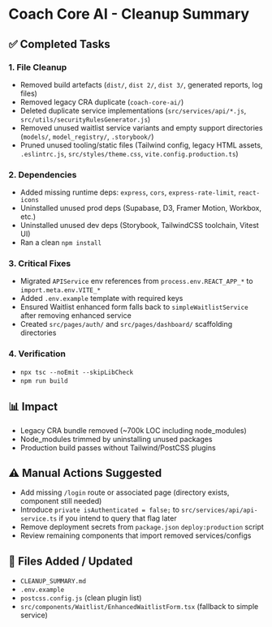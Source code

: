 # Coach Core AI - Cleanup Summary

## ✅ Completed Tasks

### 1. File Cleanup
- Removed build artefacts (`dist/`, `dist 2/`, `dist 3/`, generated reports, log files)
- Removed legacy CRA duplicate (`coach-core-ai/`)
- Deleted duplicate service implementations (`src/services/api/*.js`, `src/utils/securityRulesGenerator.js`)
- Removed unused waitlist service variants and empty support directories (`models/`, `model_registry/`, `.storybook/`)
- Pruned unused tooling/static files (Tailwind config, legacy HTML assets, `.eslintrc.js`, `src/styles/theme.css`, `vite.config.production.ts`)

### 2. Dependencies
- Added missing runtime deps: `express`, `cors`, `express-rate-limit`, `react-icons`
- Uninstalled unused prod deps (Supabase, D3, Framer Motion, Workbox, etc.)
- Uninstalled unused dev deps (Storybook, TailwindCSS toolchain, Vitest UI)
- Ran a clean `npm install`

### 3. Critical Fixes
- Migrated `APIService` env references from `process.env.REACT_APP_*` to `import.meta.env.VITE_*`
- Added `.env.example` template with required keys
- Ensured Waitlist enhanced form falls back to `simpleWaitlistService` after removing enhanced service
- Created `src/pages/auth/` and `src/pages/dashboard/` scaffolding directories

### 4. Verification
- `npx tsc --noEmit --skipLibCheck`
- `npm run build`

## 📊 Impact
- Legacy CRA bundle removed (~700k LOC including node_modules)
- Node_modules trimmed by uninstalling unused packages
- Production build passes without Tailwind/PostCSS plugins

## ⚠️ Manual Actions Suggested
- Add missing `/login` route or associated page (directory exists, component still needed)
- Introduce `private isAuthenticated = false;` to `src/services/api/api-service.ts` if you intend to query that flag later
- Remove deployment secrets from `package.json` `deploy:production` script
- Review remaining components that import removed services/configs

## 📁 Files Added / Updated
- `CLEANUP_SUMMARY.md`
- `.env.example`
- `postcss.config.js` (clean plugin list)
- `src/components/Waitlist/EnhancedWaitlistForm.tsx` (fallback to simple service)

